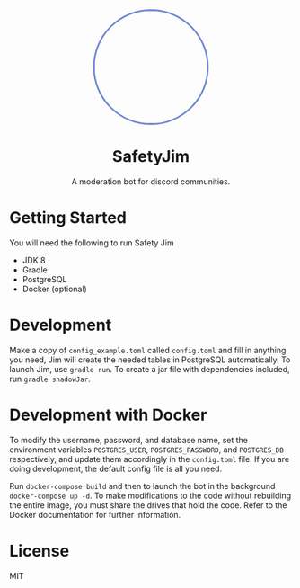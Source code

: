 <div align="center">
  <img width="200" height="200" style="border-radius: 100%; border: 3px solid #7188d4" src="https://safetyjim.xyz/static/media/jimbo.9aee7eba.jpg">
  <h1>SafetyJim</h1>
  <p>
    A moderation bot for discord communities.
  </p>
</div>

# Getting Started

You will need the following to run Safety Jim

- JDK 8
- Gradle
- PostgreSQL
- Docker (optional)

# Development
Make a copy of `config_example.toml` called `config.toml` and fill in anything you need, Jim will create the needed tables in PostgreSQL automatically. To launch Jim, use `gradle run`. To create a jar file with dependencies included, run `gradle shadowJar`.

# Development with Docker
To modify the username, password, and database name, set the environment variables `POSTGRES_USER`, `POSTGRES_PASSWORD`, and `POSTGRES_DB` respectively, and update them accordingly in the `config.toml` file. If you are doing development, the default config file is all you need. 

Run `docker-compose build` and then to launch the bot in the background `docker-compose up -d`. To make modifications to the code without rebuilding the entire image, you must share the drives that hold the code. Refer to the Docker documentation for further information. 

# License
MIT
